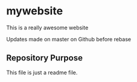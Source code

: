 # mywebsite

This is a really awesome website

Updates made on master on Github before rebase

## Repository Purpose

This file is just a readme file.
